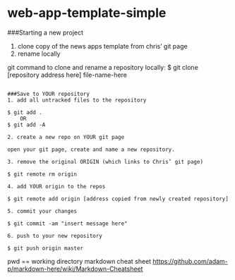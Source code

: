 web-app-template-simple
=======================
###Starting a new project
1. clone copy of the news apps template from chris’ git page
2. rename locally

git command to clone and rename a repository locally: 
	$ git clone [repository address here] file-name-here
```

###Save to YOUR repository
1. add all untracked files to the repository
```
	$ git add .
		OR
	$ git add -A
```
2. create a new repo on YOUR git page
```
	open your git page, create and name a new repository.
```
3. remove the original ORIGIN (which links to Chris’ git page)
```
	$ git remote rm origin
```
4. add YOUR origin to the repos
```
	$ git remote add origin [address copied from newly created repository]
```
5. commit your changes
```
	$ git commit -am "insert message here"
```
6. push to your new repository 
```
	$ git push origin master



pwd == working directory
markdown cheat sheet
https://github.com/adam-p/markdown-here/wiki/Markdown-Cheatsheet
